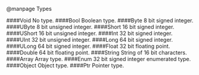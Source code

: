 @manpage Types

####Void
No type.
####Bool
Boolean type.
####Byte
8 bit signed integer.
####UByte
8 bit unsigned integer.
####Short
16 bit signed integer.
####UShort
16 bit unsigned integer.
####Int
32 bit signed integer.
####UInt
32 bit unsigned integer.
####Long
64 bit signed integer.
####ULong
64 bit signed integer.
####Float
32 bit floating point.
####Double
64 bit floating point.
####String
String of 16 bit characters.
####Array
Array type.
####Enum
32 bit signed integer enumerated type.
####Object
Object type.
####Ptr
Pointer type.
